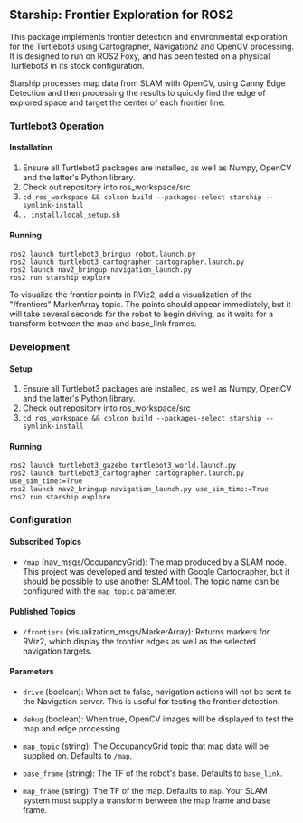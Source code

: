 Starship: Frontier Exploration for ROS2
---------------------------------------
This package implements frontier detection and environmental exploration for the Turtlebot3 using Cartographer, Navigation2 and OpenCV processing. It is designed to run on ROS2 Foxy, and has been tested on a physical Turtlebot3 in its stock configuration.

Starship processes map data from SLAM with OpenCV, using Canny Edge Detection and then processing the results to quickly find the edge of explored space and target the center of each frontier line.

### Turtlebot3 Operation

#### Installation
1. Ensure all Turtlebot3 packages are installed, as well as Numpy, OpenCV and the latter's Python library.
2. Check out repository into ros_workspace/src
3. `cd ros_workspace && colcon build --packages-select starship --symlink-install`
4. `. install/local_setup.sh`

#### Running
```
ros2 launch turtlebot3_bringup robot.launch.py
ros2 launch turtlebot3_cartographer cartographer.launch.py
ros2 launch nav2_bringup navigation_launch.py
ros2 run starship explore
```

To visualize the frontier points in RViz2, add a visualization of the "/frontiers" MarkerArray topic. The points should appear immediately, but it will take several seconds for the robot to begin driving, as it waits for a transform between the map and base_link frames.


### Development

#### Setup
1. Ensure all Turtlebot3 packages are installed, as well as Numpy, OpenCV and the latter's Python library.
2. Check out repository into ros_workspace/src
3. `cd ros_workspace && colcon build --packages-select starship --symlink-install`

#### Running
```
ros2 launch turtlebot3_gazebo turtlebot3_world.launch.py
ros2 launch turtlebot3_cartographer cartographer.launch.py use_sim_time:=True
ros2 launch nav2_bringup navigation_launch.py use_sim_time:=True
ros2 run starship explore
```


### Configuration

#### Subscribed Topics
* `/map` (nav_msgs/OccupancyGrid): The map produced by a SLAM node. This project was developed and tested with Google Cartographer, but it should be possible to use another SLAM tool. The topic name can be configured with the `map_topic` parameter.

#### Published Topics
* `/frontiers` (visualization_msgs/MarkerArray): Returns markers for RViz2, which display the frontier edges as well as the selected navigation targets.

#### Parameters
* `drive` (boolean): When set to false, navigation actions will not be sent to the Navigation server. This is useful for testing the frontier detection.

* `debug` (boolean): When true, OpenCV images will be displayed to test the map and edge processing.

* `map_topic` (string): The OccupancyGrid topic that map data will be supplied on. Defaults to `/map`.

* `base_frame` (string): The TF of the robot's base. Defaults to `base_link`.

* `map_frame` (string): The TF of the map. Defaults to `map`. Your SLAM system must supply a transform between the map frame and base frame.
